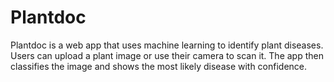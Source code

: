 # Plantdoc
Plantdoc is a web app that uses machine learning to identify plant diseases. Users can upload a plant image or use their camera to scan it. The app then classifies the image and shows the most likely disease with confidence.
